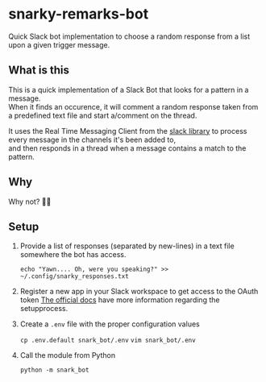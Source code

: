 # snarky-remarks-bot
Quick Slack bot implementation to choose a random response from a list upon a given trigger message.

## What is this
This is a quick implementation of a Slack Bot that looks for a pattern in a message.  
When it finds an occurence, it will comment a random response taken from a predefined text file and start a/comment on the thread.

It uses the Real Time Messaging Client from the [slack library](https://github.com/slackapi/python-slackclient) to process every message in the channels it's been added to,  
and then responds in a thread when a message contains a match to the pattern.

## Why
Why not? 🤔🤔

## Setup
1. Provide a list of responses (separated by new-lines) in a text file somewhere the bot has access.

    `echo "Yawn.... Oh, were you speaking?" >> ~/.config/snarky_responses.txt`

2. Register a new app in your Slack workspace to get access to the OAuth token
[The official docs](https://api.slack.com/apps?new_app=1) have more information regarding the setupprocess.

2. Create a `.env` file with the proper configuration values

    `cp .env.default snark_bot/.env`
    `vim snark_bot/.env`

3. Call the module from Python

    `python -m snark_bot`


